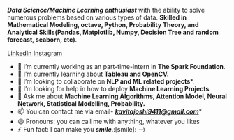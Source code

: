 ***Data Science/Machine Learning enthusiast*** with the ability to solve numerous problems based on various types of data.
**Skilled in Mathematical Modeling, octave, Python, Probability Theory, and Analytical Skills(Pandas, Matplotlib, Numpy, Decision Tree and random forecast, seaborn, etc)**.

[LinkedIn](https://www.linkedin.com/in/kavita-joshi-97aa0917b/)
[Instagram](https://www.instagram.com/kavitajoshi14/?hl=en)

- 🔭 I’m currently working as an part-time-intern in **The Spark Foundation**.
- 🌱 I’m currently learning about **Tableau and OpenCV.**
- 👯 I’m looking to collaborate on **NLP and ML related projects***.
- 🤔 I’m looking for help in how to deploy **Machine Learning Projects**
- 💬 Ask me about **Machine Learning Algorithms, Attention Model, Neural Network, Statistical Modelling, Probability.**
- 📫 You can contact me via email- ***kavitajoshi9411@gmail.com****
- 😄 Pronouns: you can call me with anything, whatever you likes
- ⚡ Fun fact: I can make you ***smile***.:[smile]:
-->

